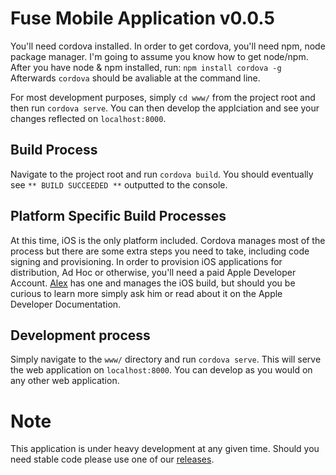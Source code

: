 # Fuse Mobile Application v0.0.5
You'll need cordova installed. In order to get cordova, you'll need npm, node package manager.
I'm going to assume you know how to get node/npm.
After you have node & npm installed, run:
`npm install cordova -g`
Afterwards `cordova` should be avaliable at the command line.

For most development purposes, simply `cd www/` from the project root and then run `cordova serve`. You can then
develop the applciation and see your changes reflected on `localhost:8000`.

## Build Process
Navigate to the project root and run `cordova build`.
You should eventually see `** BUILD SUCCEEDED **` outputted to the console. 

## Platform Specific Build Processes
At this time, iOS is the only platform included. Cordova manages most of the process
but there are some extra steps you need to take, including code signing and provisioning. 
In order to provision iOS applications for distribution, Ad Hoc or otherwise,
you'll need a paid Apple Developer Account. [Alex](https://github.com/alexkolson) has one and
manages the iOS build, but should you be curious to learn more simply ask him or read 
about it on the Apple Developer Documentation.

## Development process
Simply navigate to the `www/` directory and run `cordova serve`. This will serve the web application on `localhost:8000`. 
You can develop as you would on any other web application.


# Note
This application is under heavy development at any given time. Should you need stable code please use one of our [releases](https://github.com/kynetx/Fuse-app/releases).